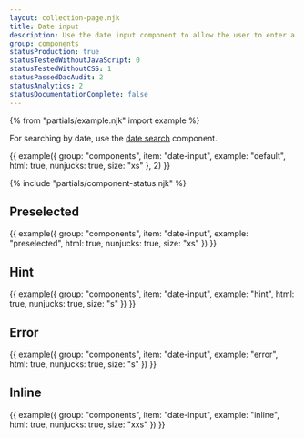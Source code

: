 ```yaml
---
layout: collection-page.njk
title: Date input
description: Use the date input component to allow the user to enter a date when populating data, such as submitting a record.
group: components
statusProduction: true
statusTestedWithoutJavaScript: 0
statusTestedWithoutCSS: 1
statusPassedDacAudit: 2
statusAnalytics: 2
statusDocumentationComplete: false
---
```


{% from "partials/example.njk" import example %}

For searching by date, use the [date search](../date-search/) component.

{{ example({ group: "components", item: "date-input", example: "default", html: true, nunjucks: true, size: "xs" }, 2) }}

{% include "partials/component-status.njk" %}

## Preselected

{{ example({ group: "components", item: "date-input", example: "preselected", html: true, nunjucks: true, size: "xs" }) }}

## Hint

{{ example({ group: "components", item: "date-input", example: "hint", html: true, nunjucks: true, size: "s" }) }}

## Error

{{ example({ group: "components", item: "date-input", example: "error", html: true, nunjucks: true, size: "s" }) }}

## Inline

{{ example({ group: "components", item: "date-input", example: "inline", html: true, nunjucks: true, size: "xxs" }) }}
